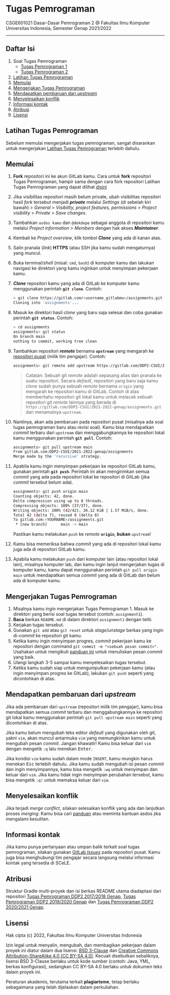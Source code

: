 # Tugas Pemrograman

CSGE601021 Dasar-Dasar Pemrograman 2 @ Fakultas Ilmu Komputer Universitas Indonesia,
Semester Genap 2021/2022

* * *

## Daftar Isi

1. Soal Tugas Pemrograman
   * [Tugas Pemrograman 1][tp1]
   * [Tugas Pemrograman 2][tp2]
2. [Latihan Tugas Pemrograman](#latihan-tugas-pemrograman)
3. [Memulai](#memulai)
4. [Mengerjakan Tugas Pemrograman](#mengerjakan-tugas-pemrograman)
5. [Mendapatkan pembaruan dari *upstream*](#mendapatkan-pembaruan-dari-upstream)
6. [Menyelesaikan konflik](#menyelesaikan-konflik)
7. [Informasi kontak](#informasi-kontak)
8. [Atribusi](#atribusi)
9. [Lisensi](#lisensi)

## Latihan Tugas Pemrograman

Sebelum memulai mengerjakan tugas pemrograman, sangat disarankan untuk mengerjakan [Latihan Tugas Pemrograman][latihan-tp]
terlebih dahulu.

## Memulai

1. **Fork** repositori ini ke akun GitLab kamu. Cara untuk **fork** repositori Tugas Pemrograman, hampir sama dengan
   cara fork repositori Latihan Tugas Pemrograman yang dapat dilihat [disini][latihan-tp]
2. Jika visibilitas repositori masih belum private, ubah visibilitas repositori hasil *fork* tersebut menjadi ***private*** melalui
   *Settings* (di sebelah kiri bawah) > *General* >
   *Visibility, project features, permissions* > *Project visibility* >
   *Private* > *Save changes*.
3. Tambahkan `asdos kamu` dan `@dekdepe` sebagai anggota di repositori kamu melalui *Project information* >
   *Members* dengan hak akses ***Maintainer***.
4. Kembali ke *Project overview*, klik tombol ***Clone*** yang ada di kanan atas.
5. Salin pranala (*link*) **HTTPS** (atau SSH jika kamu sudah mengaturnya) yang
   muncul.
6. Buka terminal/*shell* (misal: `cmd`, `bash`) di komputer kamu dan lakukan
   navigasi ke direktori yang kamu inginkan untuk menyimpan pekerjaan kamu.
7. ***Clone*** repositori kamu yang ada di GitLab ke komputer kamu menggunakan
   perintah **`git clone`**. Contoh:

    ```bash
    > git clone https://gitlab.com/<username_gitlabmu>/assignments.git
    Cloning into 'assignments'...
    ```
8. Masuk ke direktori hasil *clone* yang baru saja selesai dan coba gunakan
   perintah **`git status`**. Contoh:

    ```bash
    > cd assignments
    assignments> git status
    On branch main
    nothing to commit, working tree clean
    ```

9. Tambahkan repositori ***remote*** bernama **`upstream`** yang mengarah ke
   [repositori pusat][repositori-pusat] (milik tim pengajar). Contoh:

    ```bash
    assignments> git remote add upstream https://gitlab.com/DDP2-CSUI/2021-2022-genap/assignments.git
    ```
    > Catatan: Sebuah git *remote* adalah sepasang alias dan pranala ke
    > suatu repositori. Secara *default*, repositori yang baru saja kamu *clone*
    > sudah punya sebuah *remote* bernama `origin` yang mengarah ke repositori
    > kamu di GitLab. Contoh di atas memberitahu repositori git lokal kamu
    > untuk melacak sebuah repositori git *remote* lainnya yang berada di
    > `https://gitlab.com/DDP2-CSUI/2021-2022-genap/assignments.git` dan menamainya `upstream`.

10. Nantinya, akan ada pembaruan pada repositori pusat (misalnya ada soal tugas pemrograman
    baru atau revisi soal). Kamu bisa mendapatkan *commit* terbaru dari `upstream` dan
    menggabungkannya ke repositori lokal kamu menggunakan perintah **`git pull`**.
    Contoh:

    ```bash
    assignments> git pull upstream main
    From gitlab.com:DDP2-CSUI/2021-2022-genap/assignments
    Merge made by the 'recursive' strategy.
    ```

11. Apabila kamu ingin menyimpan pekerjaan ke repositori GitLab kamu, gunakan
    perintah **`git push`**. Perintah ini akan mengirimkan semua *commit* yang ada
    pada repositori lokal ke repositori di GitLab (jika *commit* tersebut belum ada).

    ```bash
    assignments> git push origin main
    Counting objects: 42, done.
    Delta compression using up to 8 threads.
    Compressing objects: 100% (37/37), done.
    Writing objects: 100% (42/42), 36.12 KiB | 1.57 MiB/s, done.
    Total 42 (delta 7), reused 0 (delta 0)
    To gitlab.com:<YOURNAME>/assignments.git
     * [new branch]      main -> main
    ```

    Pastikan kamu melakukan `push` ke *remote* **`origin`**, **bukan** `upstream`!

12. Kamu bisa memeriksa bahwa *commit* yang ada di repositori lokal kamu juga
    ada di repositori GitLab kamu.

13. Apabila kamu melakukan `push` dari komputer lain (atau repositori lokal lain),
    misalnya komputer lab, dan kamu ingin lanjut mengerjakan tugas di komputer kamu,
    kamu dapat menggunakan perintah `git pull origin main` untuk mendapatkan semua
    *commit* yang ada di GitLab dan belum ada di komputer kamu.

## Mengerjakan Tugas Pemrograman

1. Misalnya kamu ingin mengerjakan Tugas Pemrograman 1. Masuk ke direktori yang
   berisi soal tugas tersebut (contoh: `assignment1`).
2. **Baca** berkas `README.md` di dalam direktori `assignment1` dengan teliti.
3. Kerjakan tugas tersebut.
4. Gunakan `git add` atau `git reset` untuk *stage*/*unstage* berkas yang ingin
   di-*commit* ke repositori git kamu.
5. Ketika kamu ingin menyimpan progres, *commit* pekerjaan kamu ke repositori
   dengan command `git commit -m "<sebuah pesan commit>"`. Usahakan untuk
   mengikuti [panduan ini][panduan-commit] untuk menuliskan pesan *commit*
   yang baik.
6. Ulangi langkah 3-5 sampai kamu menyelesaikan tugas tersebut.
7. Ketika kamu sudah siap untuk mengumpulkan pekerjaan kamu (atau ingin
   menyimpan progres ke GitLab), lakukan `git push` seperti yang dicontohkan
   di atas.

## Mendapatkan pembaruan dari *upstream*

Jika ada pembaruan dari `upstream` (repositori milik tim pengajar), kamu bisa mendapatkan semua *commit*
terbaru dan menggabungkannya ke repositori git lokal kamu menggunakan perintah
`git pull upstream main` seperti yang dicontohkan di atas.

Jika kamu belum mengubah teks editor *default* yang digunakan oleh git, yakni
`vim`, akan muncul antarmuka `vim` yang memungkinkan kamu untuk mengubah pesan
*commit*. Jangan khawatir! Kamu bisa keluar dari `vim` dengan mengetik `:q`
lalu menekan <kbd>Enter</kbd>.

Jika kondisi `vim` kamu sudah dalam mode `INSERT`, kamu mungkin harus menekan
<kbd>Esc</kbd> terlebih dahulu. Jika kamu sudah mengubah isi pesan *commit*
dan ingin menyimpannya, kamu bisa mengetik `:wq` untuk menyimpan dan keluar
dari `vim`. Jika kamu tidak ingin menyimpan perubahan tersebut, kamu bisa
mengetik `:q!` untuk memaksa keluar dari `vim`.

## Menyelesaikan konflik

Jika terjadi *merge conflict*, silakan selesaikan konflik yang ada dan
lanjutkan proses *merging*. Kamu bisa cari [panduan][panduan-konflik] atau
meminta bantuan asdos jika mengalami kesulitan.

## Informasi kontak

Jika kamu punya pertanyaan atau umpan balik terkait soal tugas pemrograman,
silakan gunakan [GitLab *Issues*][issues] pada repositori pusat. Kamu juga bisa
menghubungi tim pengajar secara langsung melalui informasi kontak yang
tersedia di SCeLE.

## Atribusi

Struktur Gradle multi-proyek dan isi berkas README utama diadaptasi dari
repositori [Tugas Pemrograman DDP2 2017/2018 Genap][repositori-2018], [Tugas Pemrograman DDP2 2019/2020 Genap][repositori-2019-2020-genap]
dan [Tugas Pemrograman DDP2 2020/2021 Genap][repositori-2020-2021-genap].

## Lisensi

Hak cipta (c) 2022, Fakultas Ilmu Komputer Universitas Indonesia

Izin legal untuk menyalin, mengubah, dan membagikan pekerjaan dalam proyek ini
diatur dalam dua lisensi: [BSD 3-Clause][lisensi-bsd] dan
[Creative Commons Attribution-ShareAlike 4.0 (CC BY-SA 4.0)][lisensi-cc].
Kecuali disebutkan sebaliknya, lisensi BSD 3-Clause berlaku untuk kode sumber
(contoh: Java, YML, berkas konfigurasi), sedangkan CC BY-SA 4.0 berlaku untuk
dokumen teks dalam proyek ini.

Peraturan akademis, terutama terkait **plagiarisme**, tetap berlaku sebagaimana
yang telah dijelaskan dalam perkuliahan.

[latihan-tp]: https://docs.google.com/document/d/1oci5OI4Mxqp83Ph1-scHwl6l7OOU_co7ai0xPXJRhq0/edit?usp=sharing
[repositori-pusat]: https://gitlab.com/DDP2-CSUI/2021-2022-genap/assignments
[panduan-commit]: https://chris.beams.io/posts/git-commit
[panduan-konflik]: https://githowto.com/resolving_conflicts
[issues]: https://gitlab.com/DDP2-CSUI/2021-2022-genap/assignments/-/issues
[repositori-2018]: https://gitlab.com/DDP2-CSUI/assignment
[repositori-2019-2020-genap]: https://gitlab.com/DDP2-CSUI/2020/assignments
[repositori-2020-2021-genap]: https://gitlab.com/DDP2-CSUI/2020-2021-genap/assignments
[lisensi-bsd]: LICENSE
[lisensi-cc]: https://creativecommons.org/licenses/by-sa/4.0
[tp1]: assignment1/README.md
[tp2]: assignment2/README.md
